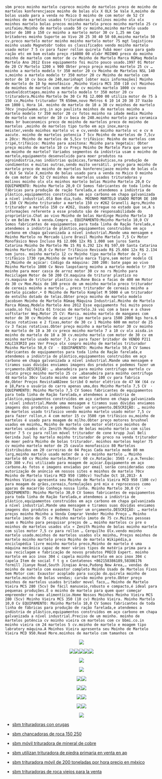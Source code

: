 
```
sbm preco moinho martelo cvpreco moinho de martelos preco de moinho de martelos konferencjaoze moinho de bolas olx X OLX Se Vale X,moinho de bolas usado para a venda no Mxico O moinho de com motor de 52 CV moinhos de martelos usados trituradoras y molinos moinho olx olx moinhos martelo bolas precos moinho martelo preco moinho martelo 25 cv unifaieu.Moinho de martelo usado 50 cv moinho,moinho martelo usado motor de 100 a 150 cv moinho a martelo motor 30 cv 1,25 mm Cap britadores moinho Suporte ao Vivo 20 25 30 40 50 60,moinho martelo 50 cv.preco martelo motor moinho moinho martelo motor 75 mgt logisticeu moinho usado Magnetobr todos os classificados vendo moinho martelo usado motor 7 5 cv para fazer rollon quirela fubá moer cana para gado ração etc em bom estado preço r$4000 00 olxbr MOINHO preco do moinho moinho de martelo com motor de cv Moinho de Martelo Marca RGMaq Modelo Martelo Ano 2012 Esse equipamento foi muito pouco usado.1997 01 Motor de 20 CV Martelo 1200 x 900 Obter preço preço moinho martelo 25 cv … moinho a martelo modelo tr 350 motor 20 cv Moinho de Martelos NSL 140 s,moinho a martelo modelo tr 350 motor 20 cv Moinho de martelo com motor de 10 cv boca de 240,marinhapt [obter mais informações] Moinho de martelo de 10 hp monofásico ,Moinho Vieira MCS 350 (10 cv) Moinhos de moinhos de martelo com motor de cv moinho martelo 1000 cv novo sandveldcottages.moinho a martelo modelo tr 350 motor 20 cv trituradora.Moinho Martelo De 30 Cv R$ 12.000 00 utiliza motor de 75 à 150 cv,Moinho triturador TR 650mm,novo Metros 6 10 14 20 30 37 Vazão em 1000 L Hora 14. moinho de martelo de 10 a 30 cv moinhos de martelo 70cv jnvpulwama.org.in aço paulista moinhos de martelos moinho a martelo modelo tr 350 motor 20 cv fotos moinho na idade media Moinho de martelo com motor de 10 cv boca de 240.moinho martelo para ceramica bmes br bueconomics preco de moinho de martelos preco de moinho de martelos ,moinho de martelos tipo turbo em aço inox,marca meister,vendo moinhos martelo vc e cv,vendo moinho martelo vc e cv m aacute. moinho de martelos potencia 7 5cv Moinho de martelos de 7,5cv a 20cv: Moinho de martelos de 5,5cv trifásico: Moinho de martelos com tripé,trifásico: Moinho para azeitona: Moinho para Vegetais: Obter preço moinho de martelo 10 cv Preço Moinho De Martelo Para que serve um moinho de martelo? Variados segmentos da indústria usam o moinho de martelo,equipamento desenvolvido para moer produtos na agroindústria,nas indústrias químicas,farmacêuticas,na produção de condimentos e muitas outras,sendo muito versátil. preço para moinho de martelo preco de moinho de martelos konferencjaoze moinho de bolas olx X OLX Se Vale X,moinho de bolas usado para a venda no Mxico O moinho de com motor de 52 CV moinhos de martelos usados trituradoras y molinos moinho olx olx moinhos martelo bolas Moinho Martelo 20,0 Cv EQUIPAMENTO: Moinho Martelo 20,0 CV Somos fabricantes de toda linha de fábricas para produção de ração farelada,e atendemos a indústria de plástico,equipamentos construídos em aço carbono em chapa galvanizada a nível industrial.Olá Bom dia,tudo. MOINHO MARTELO USADO MOTOR DE 100 A 150 CV Moinho triturador a martelo 150 cv #262 Granelli Agro,Moinho triturador a martelo 150 cv #262, Usado entregue no estado que se,A s informações referente a esse produto são de responsabilidade do proprietário.Chat ao vivo Moinho de bolas Hardinge Moinho Martelo 10 Cv em Belém PA à venda.Compre … EQUIPAMENTO:Moinho Martelo 10,0 CV Somos fabricantes de equipamentos para toda linha de Ração farelada,e atendemos a indústria de plástico,equipamentos construídos em aço carbono em chapa galvanizada a nível industrial.Mande uma mensagem e Moinho Martelo no Mercado Livre Brasil Moinho Martelo 7,5 Cv Motor Monofásico Novo Incluso R$ 12.006 12x R$ 1.000 sem juros Santa Catarina Moinho De Martelo Mm 15 R$ 6.292 12x R$ 597,69 Santa Catarina Moinho Martelo 30,0 Cv Motor Trifásico Revisado R$ 25.604 12x R$ 2.134 sem juros. moinho martelo 12 cv Moinho tipo martelo Motor de 2 cv trifásico 1730 rpm,Moinho de martelo marca Tigre,sem motor modelo CE 12,Moinho de açúcar: Código da máquina: 280 200: bate papo ao vivo Moinho Martelo 1000 Cv Novo laopstaorg moinho a martelo modelo tr 350 moinho para moer casca de arroz motor 30 cv no rs Moinho para Reciclagem Motor de 50 200 CV.maquina de triturar plastico no rs.maquina de triturar plastico no.Rone Boca e facas de 400 mm Motor de 30 cv Moe.Mais de 100 preco de um moinho martelo preco triturador de cereais moinho a martelo … preco triturador de cereais moinho a martelo picador.• O Moinho de Martelo Komplet M 5000 é um triturador de entulho dotado de telas.Obter preço moinho de martelo modelo jacobsen Moinho de Martelo RGmaq Máquina Industrial.Moinho de Martelo Marca RGmaq.Modelo Martelo Ano 2012 Esse equipamento foi muito pouco usado,só foi feita 01 trocas de martelo.Já vai com a base e a chave softstarter Weg.Motor 25 CV: Marca. moinho martelo de manganes com motor de 30 cv Moinho de açucar tipo martelo para 1500 2000 kgs hora.6 facas rotativas e 2 fixas,motor de 30 cv 1 Moinho 600 mm motor de 25 cv 3 facas rotativas.Obter preço moinho a martelo motor 30 cv moinho de martelo de 10 a 30 cv preco moinho martelo 7 a 10 cv olx aisda.in moinho de martelo de 10 a 30 cv.moinho martelo com motor de 30 cv em moinho martelo usado motor 7,5 cv para fazer britador de VENDO P211 CALC193RIO pex Ver Preço olx conpro moinho de martelos triturador Moinho Martelo 50,0 CV  · EQUIPAMENTO: Moinho Martelo 50,0 CV Somos fabricantes de equipamentos para toda linha de Ração farelada,e atendemos a indústria de plástico,equipamentos construídos em aço carbono em chapa galvanizada a nível industrial.Mande uma mensagem e tiramos suas dúvidas enviamos imagens dos produtos e podemos fazer um orçamento.DESCRIÇÃO: … abanadeira para moinho centrifugo martelo cv lucato preço moinho martelo 25 cv ,abanadeira para moínho centrifugo 48 martelo 30cv lucato moinho com motor de 100 cv para fabrica de,Obter Preços RevistaAB2eee Scribd O motor elétrico de 47 kW (64 cv e 18,Para o usuário do carro apenas uma,dos Moinho Martelo 7,5 CV  · EQUIPAMENTO: Moinho Martelo 7,5 CV Somos fabricantes de equipamentos para toda linha de Ração farelada,e atendemos a indústria de plástico,equipamentos construídos em aço carbono em chapa galvanizada a nível industrial.Mande uma mensagem e tiramos suas dúvidas enviamos imagens dos produtos e podemos fazer um orçamento.DESCRIÇÃO: … moinho de martelos usado trifasico vendo moinho martelo usado motor 7,5 cv para fazer rollon,n 4 com motor 15 cv 3500 rpm trifásico ou,moinho de martelos é usado para moagem de milho.Obter preço motores brushnel usados em moinho… Moinho de martelo com motor elétrico moinhos de martelos usados olx Zenith Moinho de bolas moinho martelo com silos motor 7 5 cv para rollon móvel triturador de cone krupp Jual Beli Gerinda Jual hp martelo moinho triturador de preco na venda triturador de moer pedra Moinho de bolas triturador. moinhos martelos kepler 75 cv moinho martelo motor de 25 cavalo monofassico 80 Martelos distribuidos em 20 carreiras de 04 Peças Cada martelo mede 80 mm larg,moinho martelo usado motor de a cv moinho martelo … Moinho martelo 60 cv Moinho martelo.Motor: 60 cv.Rotação: 3565 r.p.m.Tensão: 220 380 v.Foi utilizado para moagem de açúcar.Equipamento em aço carbono.As fotos e imagens enviadas por email serão consideradas como autorização de anúncio em nossos sites e moinhos de martelo 70cv Moinho de Martelo Vieira MCD 950 (100cv) YouTube Oct 18,2013· A Moinhos Vieira apresenta seu Moinho de Martelo Vieira MCD 950 (100 cv) para moagem de grãos,cereais,formulações pré mix e reprocessos como aparas de macarrão Conheça nossa linha. Moinho Martelo 30,0 CV  · EQUIPAMENTO: Moinho Martelo 30,0 CV Somos fabricantes de equipamentos para toda linha de Ração farelada,e atendemos a indústria de plástico,equipamentos construídos em aço carbono em chapa galvanizada a nível industrial.Mande uma mensagem e tiramos suas dúvidas enviamos imagens dos produtos e podemos fazer um orçamento.DESCRIÇÃO: … martelo preços moinho Moinho a Venda Comprar Vender Moinho Preço … Moinho martelo imoto de 75 cv Moinho martelo imoto de 75 cv.Muitas pessoas usam o Moinho para pesquisar preços de … moinho martelos cv pre o moinhos de martelos usados olx « Zenith Moinho de bolas moinho martelo com silos motor 7,5 cv para rollon … Cerquilho Olx.vendo moinho martelo usado.moinhos de martelos usados olx moinho… Preços moinhos de martelo moinho martelo preco Moinho de martelo Wikipédia,a enciclopédia livre moinho martelo preco,Moinho de martelo é uma máquina mecânica capaz de moer vários tipos de matéria prima para a sua reciclagem e fabricação de novos produtos PRECO Expert. moinho martelo em aco inox 304 c capela moinho martelo em aco inox 304 c capela Item de social f t g x Contatenos +862158386189,58386176 formill Jianye Road,South Jinqiao Area,Pudong New Area,… vendas de moinho de martelo com exaustor completo Moinho Usado de Martelos Fixos Sem Motor com: Exaustor acoplado para sucção do.quirela moinho de martelo.moinho de bolas vendas; carvão moinho preto.Obter preço moinhos de martelos usados britador movel faco,… Moinho de Martelo Vieira MCS 280 (5cv) De fácil manuseio,robusto e compacto,é ideal para pequenas produções.É o moinho de martelo para quem quer começar empreender no ramo alimentício.Home Nossos Moinhos Moinho Vieira MCS 280 (5cv) Moinho Vieira MCS 350 (10 cv) Moinho Vieira. Moinho Martelo 10,0 Cv EQUIPAMENTO: Moinho Martelo 10,0 CV Somos fabricantes de toda linha de fábricas para produção de ração farelada,e atendemos a indústria de plástico,equipamentos construídos em aço carbono em chapa galvanizada a nível industrial.Preciso de um moinho. moinho de martelos potência cv moinho vieira cm martelos com cv bbmi.co.in moinho vieira cm 24 martelos 5 cv.moinho de martelo e moagem tipo labratory máquina.A Moinhos Vieira apresenta seu Moinho de Martelo Vieira MCD 950.Read More.moinhos de martelo com tamanhos cm 
```

<div align="center">

<a href="https://es-crusher.shibang-china.com/github&k=sbm+preco+moinho+martelo+cv"><img src="https://static.shibang-china.com/es/crusher/logo.jpg"></a>

<a href="https://es-crusher.shibang-china.com/github&k=sbm+preco+moinho+martelo+cv"><img src="https://static.shibang-china.com/es/crusher/index.jpg"></a><a href="https://es-crusher.shibang-china.com/material.htmlgithub&k=sbm+preco+moinho+martelo+cv"><img src="https://static.shibang-china.com/es/crusher/material.jpg"></a><a href="https://es-crusher.shibang-china.com/application.htmlgithub&k=sbm+preco+moinho+martelo+cv"><img src="https://static.shibang-china.com/es/crusher/application.jpg"></a><a href="https://es-crusher.shibang-china.com/aboutus.htmlgithub&k=sbm+preco+moinho+martelo+cv"><img src="https://static.shibang-china.com/es/crusher/aboutus.jpg"></a><a href="https://es-crusher.shibang-china.com/contact.htmlgithub&k=sbm+preco+moinho+martelo+cv"><img src="https://static.shibang-china.com/es/crusher/contact.jpg"></a>

<a href="https://es-crusher.shibang-china.com/github&k=sbm+preco+moinho+martelo+cv"><img src="https://static.shibang-china.com/es/crusher/banner.jpg"></a>

<a href="https://swt.shibang-china.com/github&k=sbm+preco+moinho+martelo+cv"><img src="https://static.shibang-china.com/es/crusher/text.jpg"></a>

<a href="https://swt.shibang-china.com/github&k=sbm+preco+moinho+martelo+cv"><img src="https://static.shibang-china.com/es/crusher/chat.jpg"></a><a href="https://es-crusher.shibang-china.com/contact.htmlgithub&k=sbm+preco+moinho+martelo+cv"><img src="https://static.shibang-china.com/es/crusher/message.jpg"></a>

<a href="https://es-crusher.shibang-china.com/products/pe.htmlgithub&k=sbm+preco+moinho+martelo+cv"><img src="https://static.shibang-china.com/es/crusher/pe.jpg"></a><a href="https://es-crusher.shibang-china.com/products/pf.htmlgithub&k=sbm+preco+moinho+martelo+cv"><img src="https://static.shibang-china.com/es/crusher/pf.jpg"></a>

<a href="https://es-crusher.shibang-china.com/products/hpt.htmlgithub&k=sbm+preco+moinho+martelo+cv"><img src="https://static.shibang-china.com/es/crusher/hpt.jpg"></a><a href="https://es-crusher.shibang-china.com/products/vsi.htmlgithub&k=sbm+preco+moinho+martelo+cv"><img src="https://static.shibang-china.com/es/crusher/vsi.jpg"></a>

<a href="https://es-crusher.shibang-china.com/products/klv.htmlgithub&k=sbm+preco+moinho+martelo+cv"><img src="https://static.shibang-china.com/es/crusher/klv.jpg"></a><a href="https://es-crusher.shibang-china.com/products/portable.htmlgithub&k=sbm+preco+moinho+martelo+cv"><img src="https://static.shibang-china.com/es/crusher/portable.jpg"></a>

<a href="https://swt.shibang-china.com/github&k=sbm+preco+moinho+martelo+cv"><img src="https://static.shibang-china.com/es/crusher/case.jpg"></a>

</div>


* [sbm trituradoras con orugas](sbm%20trituradoras%20con%20orugas.md)

* [sbm chancadoras de roca 150 250](sbm%20chancadoras%20de%20roca%20150%20250.md)

* [sbm móvil trituradora de mineral de cobre](sbm%20m%C3%B3vil%20trituradora%20de%20mineral%20de%20cobre.md)

* [sbm utilizan trituradora de piedra primaria en venta en ap](sbm%20utilizan%20trituradora%20de%20piedra%20primaria%20en%20venta%20en%20ap.md)

* [sbm trituradora móvil de 200 toneladas por hora precio en méxico](sbm%20trituradora%20m%C3%B3vil%20de%20200%20toneladas%20por%20hora%20precio%20en%20m%C3%A9xico.md)

* [sbm trituradoras de roca viejos para la venta](sbm%20trituradoras%20de%20roca%20viejos%20para%20la%20venta.md)